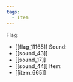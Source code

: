 ```yaml
---
tags:
  - Item
---
```

Flag:
- [[flag_11165]]
Sound:
- [[sound_43]]
- [[sound_17]]
- [[sound_44]]
Item:
- [[item_665]]
